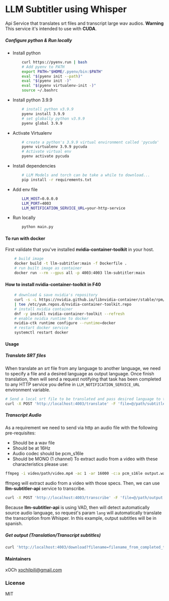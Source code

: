 # LLM Subtitler using Whisper

Api Service that translates srt files and transcript large wav audios.
**Warning** This service it's intended to use with **CUDA**.

##### Configure python & Run locally

-   Install python
    ```sh
        curl https://pyenv.run | bash
        # Add pyenv to PATH
        export PATH="$HOME/.pyenv/bin:$PATH"
        eval "$(pyenv init --path)"
        eval "$(pyenv init -)"
        eval "$(pyenv virtualenv-init -)"
        source ~/.bashrc
    ```
-   Install python 3.9.9
    ```sh
        # install python v3.9.9
        pyenv install 3.9.9
        # set globally python v3.9.9
        pyenv global 3.9.9
    ```
-   Activate Virtualenv
    ```sh
        # create a python's 3.9.9 virtual environment called 'pycuda'
        pyenv virtualenv 3.9.9 pycuda
        # Activate virtual env
        pyenv activate pycuda
    ```
-   Install dependencies
    ```sh
        # LLM Models and torch can be take a while to download...
        pip install -r requirements.txt
    ```
-   Add env file
    ```sh
        LLM_HOST=0.0.0.0
        LLM_PORT=4003
        LLM_NOTIFICATION_SERVICE_URL=your-http-service
    ```
-   Run locally
    ```sh
        python main.py
    ```

#### To run with docker

First validate that you've installed **nvidia-container-toolkit** in your host.

```sh
    # build image
    docker build -t llm-subtitler:main -f Dockerfile .
    # run built image as container
    docker run --rm --gpus all -p 4003:4003 llm-subtitler:main
```

#### How to install nvidia-container-toolkit in F40

```sh
    # download & save nvidia's repository
    curl -s -L https://nvidia.github.io/libnvidia-container/stable/rpm/nvidia-container-toolkit.repo \
    | tee /etc/yum.repos.d/nvidia-container-toolkit.repo
    # install nvidia container
    dnf -y install nvidia-container-toolkit --refresh
    # enable nvidia runtime to docker
    nvidia-ctk runtime configure --runtime=docker
    # restart docker service
    systemctl restart docker
```

#### Usage

##### Translate SRT files

When translate an _srt_ file from any language to another language, we need to specify a file and a desired language as output language. Once finish translation, then will send a request notifying that task has been completed to any HTTP service you define in `LLM_NOTIFICATION_SERVICE_URL` environment variable.

```sh
# Send a local srt file to be translated and pass desired language to translate to.
curl -X POST 'http://localhost:4003/translate' -F 'file=@/path/subtitle.srt' -F 'lang=es'
```

##### Transcript Audio

As a requirement we need to send via http an audio file with the following pre-requisites:

-   Should be a wav file
-   Should be at 16Hz
-   Audio codec should be pcm_s16le
-   Should be MONO (1 channel)
    To extract audio from a video with these characteristics please use:

```sh
ffmpeg -i video/path/video.mp4 -ac 1 -ar 16000 -c:a pcm_s16le output.wav
```

ffmpeg will extract audio from a video with those specs.
Then, we can use **llm-subtitler-api** service to transcribe.

```sh
curl -X POST 'http://localhost:4003/transcribe' -F 'file=@/path/output.wav' -F 'lang=es'
```

Because **llm-subtitler-api** is using VAD, then will detect automatically source audio language, so request's param `lang` will automatically translate the transcription from Whisper. In this example, output subtitles will be in spanish.

##### Get output (Translation/Transcript subtitles)

```sh
curl 'http://localhost:4003/download?filename=filename_from_completed_task'
```

#### Maintainers

xOCh <xochilpili@gmail.com>

### License

MIT
